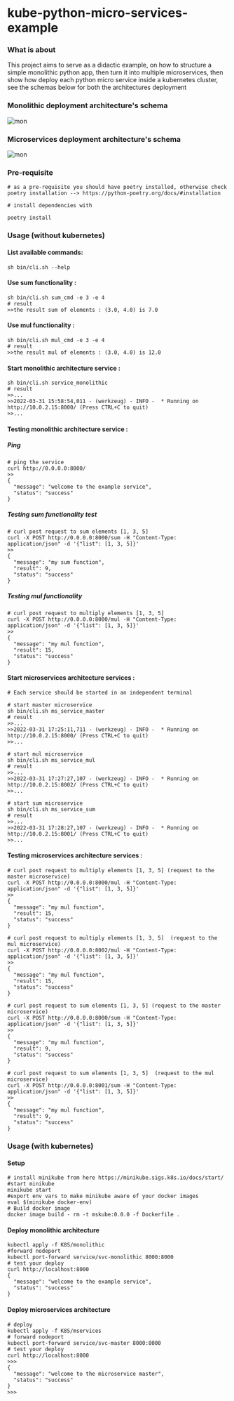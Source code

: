 # kube-python-micro-services-example

### What is about
This project aims to serve as a didactic example, on how to structure a simple monolithic python app, then turn it into multiple microservices, then show how deploy each python micro service inside a kubernetes cluster, see the schemas below for both the architectures deployment

### Monolithic deployment architecture's schema 
![mon](data/mon.png.png)

### Microservices deployment architecture's schema 
![mon](data/ms.png.png)
### Pre-requisite
```
# as a pre-requisite you should have poetry installed, otherwise check poetry installation --> https://python-poetry.org/docs/#installation

# install dependencies with 

poetry install
```
### Usage (without kubernetes)

#### List available commands:

```
sh bin/cli.sh --help
```

#### Use sum functionality :

```
sh bin/cli.sh sum_cmd -e 3 -e 4
# result 
>>the result sum of elements : (3.0, 4.0) is 7.0
```

#### Use mul functionality :

```
sh bin/cli.sh mul_cmd -e 3 -e 4
# result 
>>the result mul of elements : (3.0, 4.0) is 12.0
```


#### Start monolithic architecture service :
```
sh bin/cli.sh service_monolithic
# result 
>>...
>>2022-03-31 15:58:54,011 - (werkzeug) - INFO -  * Running on http://10.0.2.15:8000/ (Press CTRL+C to quit)
>>...
```

#### Testing monolithic architecture service :

##### Ping
```
# ping the service
curl http://0.0.0.0:8000/
>>
{
  "message": "welcome to the example service", 
  "status": "success"
}
```

##### Testing sum functionality test
```
# curl post request to sum elements [1, 3, 5]
curl -X POST http://0.0.0.0:8000/sum -H "Content-Type: application/json" -d '{"list": [1, 3, 5]}'
>>
{
  "message": "my sum function", 
  "result": 9, 
  "status": "success"
}
```

##### Testing mul functionality
```
# curl post request to multiply elements [1, 3, 5]
curl -X POST http://0.0.0.0:8000/mul -H "Content-Type: application/json" -d '{"list": [1, 3, 5]}'
>>
{
  "message": "my mul function", 
  "result": 15, 
  "status": "success"
}
```

#### Start microservices architecture services :
```
# Each service should be started in an independent terminal

# start master microservice
sh bin/cli.sh ms_service_master
# result 
>>...
>>2022-03-31 17:25:11,711 - (werkzeug) - INFO -  * Running on http://10.0.2.15:8000/ (Press CTRL+C to quit)
>>...

# start mul microservice
sh bin/cli.sh ms_service_mul 
# result 
>>...
>>2022-03-31 17:27:27,107 - (werkzeug) - INFO -  * Running on http://10.0.2.15:8002/ (Press CTRL+C to quit)
>>...

# start sum microservice
sh bin/cli.sh ms_service_sum 
# result 
>>...
>>2022-03-31 17:28:27,107 - (werkzeug) - INFO -  * Running on http://10.0.2.15:8001/ (Press CTRL+C to quit)
>>...
```

#### Testing microservices architecture services :

```
# curl post request to multiply elements [1, 3, 5] (request to the master microservice)
curl -X POST http://0.0.0.0:8000/mul -H "Content-Type: application/json" -d '{"list": [1, 3, 5]}'
>>
{
  "message": "my mul function", 
  "result": 15, 
  "status": "success"
}

# curl post request to multiply elements [1, 3, 5]  (request to the mul microservice)
curl -X POST http://0.0.0.0:8002/mul -H "Content-Type: application/json" -d '{"list": [1, 3, 5]}'
>>
{
  "message": "my mul function", 
  "result": 15, 
  "status": "success"
}

# curl post request to sum elements [1, 3, 5] (request to the master microservice)
curl -X POST http://0.0.0.0:8000/sum -H "Content-Type: application/json" -d '{"list": [1, 3, 5]}'
>>
{
  "message": "my mul function",
  "result": 9,
  "status": "success"
}

# curl post request to sum elements [1, 3, 5]  (request to the mul microservice)
curl -X POST http://0.0.0.0:8001/sum -H "Content-Type: application/json" -d '{"list": [1, 3, 5]}'
>>
{
  "message": "my mul function",
  "result": 9,
  "status": "success"
}
```
### Usage (with kubernetes)


#### Setup

```
# install minikube from here https://minikube.sigs.k8s.io/docs/start/
#start minikube
minikube start
#export env vars to make minikube aware of your docker images
eval $(minikube docker-env)
# Build docker image
docker image build - rm -t mskube:0.0.0 -f Dockerfile .
```

#### Deploy monolithic architecture
```
kubectl apply -f K8S/monolithic
#forward nodeport
kubectl port-forward service/svc-monolithic 8000:8000
# test your deploy
curl http://localhost:8000  
{
  "message": "welcome to the example service", 
  "status": "success"
}
```

#### Deploy microservices architecture
```
# deploy 
kubectl apply -f K8S/mservices 
# forward nodeport
kubectl port-forward service/svc-master 8000:8000
# test your deploy
curl http://localhost:8000  
>>>
{
  "message": "welcome to the microservice master", 
  "status": "success"
}
>>>
```